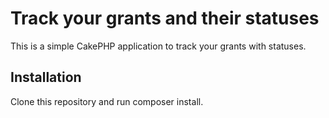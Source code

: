 # Track your grants and their statuses

This is a simple CakePHP application to track your grants with statuses.

## Installation

Clone this repository and run composer install.
